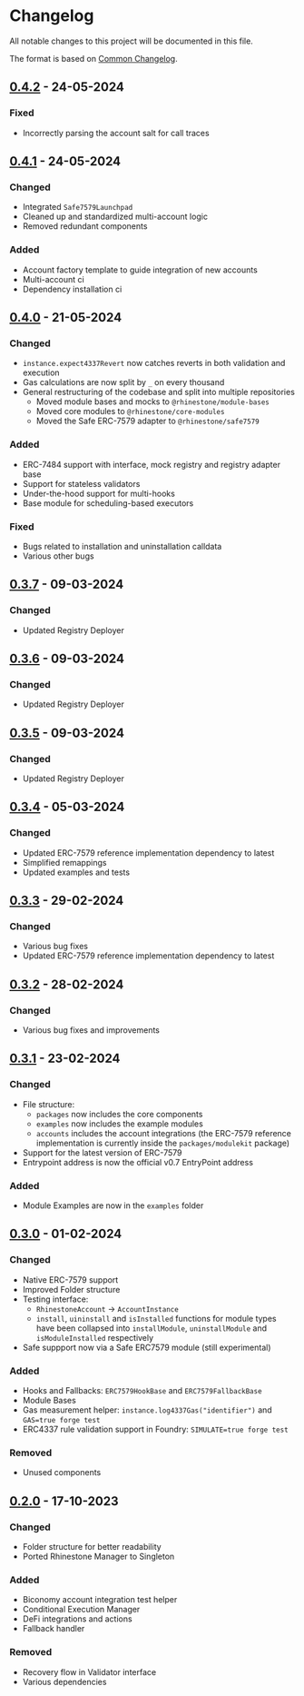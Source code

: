# Changelog

All notable changes to this project will be documented in this file.

The format is based on [Common Changelog](https://common-changelog.org/).

[0.4.2]: https://github.com/rhinestonewtf/modulekit/releases/tag/v0.4.2
[0.4.1]: https://github.com/rhinestonewtf/modulekit/releases/tag/v0.4.1
[0.4.0]: https://github.com/rhinestonewtf/modulekit/releases/tag/v0.4.0
[0.3.7]: https://github.com/rhinestonewtf/modulekit/releases/tag/v0.3.7
[0.3.6]: https://github.com/rhinestonewtf/modulekit/releases/tag/v0.3.6
[0.3.5]: https://github.com/rhinestonewtf/modulekit/releases/tag/v0.3.5
[0.3.4]: https://github.com/rhinestonewtf/modulekit/releases/tag/v0.3.4
[0.3.3]: https://github.com/rhinestonewtf/modulekit/releases/tag/v0.3.3
[0.3.2]: https://github.com/rhinestonewtf/modulekit/releases/tag/v0.3.2
[0.3.1]: https://github.com/rhinestonewtf/modulekit/releases/tag/v0.3.1
[0.3.0]: https://github.com/rhinestonewtf/modulekit/releases/tag/v0.3.0
[0.2.0]: https://github.com/rhinestonewtf/modulekit/releases/tag/v0.2.0
[0.1.0]: https://github.com/rhinestonewtf/modulekit/releases/tag/v0.1.0

## [0.4.2] - 24-05-2024

### Fixed

- Incorrectly parsing the account salt for call traces

## [0.4.1] - 24-05-2024

### Changed

- Integrated `Safe7579Launchpad`
- Cleaned up and standardized multi-account logic
- Removed redundant components

### Added

- Account factory template to guide integration of new accounts
- Multi-account ci
- Dependency installation ci

## [0.4.0] - 21-05-2024

### Changed

- `instance.expect4337Revert` now catches reverts in both validation and execution
- Gas calculations are now split by `_` on every thousand
- General restructuring of the codebase and split into multiple repositories
  - Moved module bases and mocks to `@rhinestone/module-bases`
  - Moved core modules to `@rhinestone/core-modules`
  - Moved the Safe ERC-7579 adapter to `@rhinestone/safe7579`

### Added

- ERC-7484 support with interface, mock registry and registry adapter base
- Support for stateless validators
- Under-the-hood support for multi-hooks
- Base module for scheduling-based executors

### Fixed

- Bugs related to installation and uninstallation calldata
- Various other bugs

## [0.3.7] - 09-03-2024

### Changed

- Updated Registry Deployer

## [0.3.6] - 09-03-2024

### Changed

- Updated Registry Deployer

## [0.3.5] - 09-03-2024

### Changed

- Updated Registry Deployer

## [0.3.4] - 05-03-2024

### Changed

- Updated ERC-7579 reference implementation dependency to latest
- Simplified remappings
- Updated examples and tests

## [0.3.3] - 29-02-2024

### Changed

- Various bug fixes
- Updated ERC-7579 reference implementation dependency to latest

## [0.3.2] - 28-02-2024

### Changed

- Various bug fixes and improvements

## [0.3.1] - 23-02-2024

### Changed

- File structure:
  - `packages` now includes the core components
  - `examples` now includes the example modules
  - `accounts` includes the account integrations (the ERC-7579 reference implementation is currently inside the `packages/modulekit` package)
- Support for the latest version of ERC-7579
- Entrypoint address is now the official v0.7 EntryPoint address

### Added

- Module Examples are now in the `examples` folder

## [0.3.0] - 01-02-2024

### Changed

- Native ERC-7579 support
- Improved Folder structure
- Testing interface:
  - `RhinestoneAccount` -> `AccountInstance`
  - `install`, `uininstall` and `isInstalled` functions for module types have been collapsed into `installModule`, `uninstallModule` and `isModuleInstalled` respectively
- Safe suppport now via a Safe ERC7579 module (still experimental)

### Added

- Hooks and Fallbacks: `ERC7579HookBase` and `ERC7579FallbackBase`
- Module Bases
- Gas measurement helper: `instance.log4337Gas("identifier")` and `GAS=true forge test`
- ERC4337 rule validation support in Foundry: `SIMULATE=true forge test`

### Removed

- Unused components

## [0.2.0] - 17-10-2023

### Changed

- Folder structure for better readability
- Ported Rhinestone Manager to Singleton

### Added

- Biconomy account integration test helper
- Conditional Execution Manager
- DeFi integrations and actions
- Fallback handler

### Removed

- Recovery flow in Validator interface
- Various dependencies
